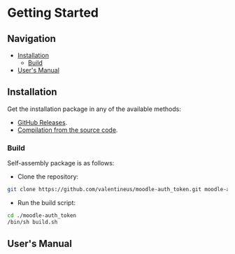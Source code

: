 # Getting Started

## Navigation

* [Installation]()
    * [Build]()
* [User's Manual]()

## Installation

Get the installation package in any of the available methods:

* [GitHub Releases](https://github.com/valentineus/moodle-auth_token/releases).
* [Compilation from the source code](#build).

### Build

Self-assembly package is as follows:

* Clone the repository:
```bash
git clone https://github.com/valentineus/moodle-auth_token.git moodle-auth_token
```

* Run the build script:
```bash
cd ./moodle-auth_token
/bin/sh build.sh
```

## User's Manual
